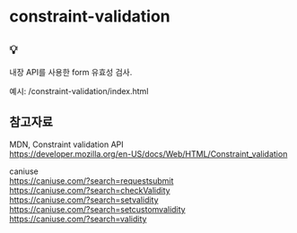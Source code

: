 # constraint-validation

## :bulb:
내장 API를 사용한 form 유효성 검사.



예시: /constraint-validation/index.html


## 참고자료

MDN, Constraint validation API
<br/> https://developer.mozilla.org/en-US/docs/Web/HTML/Constraint_validation


caniuse
<br/>https://caniuse.com/?search=requestsubmit
<br/>https://caniuse.com/?search=checkValidity
<br/>https://caniuse.com/?search=setvalidity
<br/>https://caniuse.com/?search=setcustomvalidity
<br/>https://caniuse.com/?search=validity
